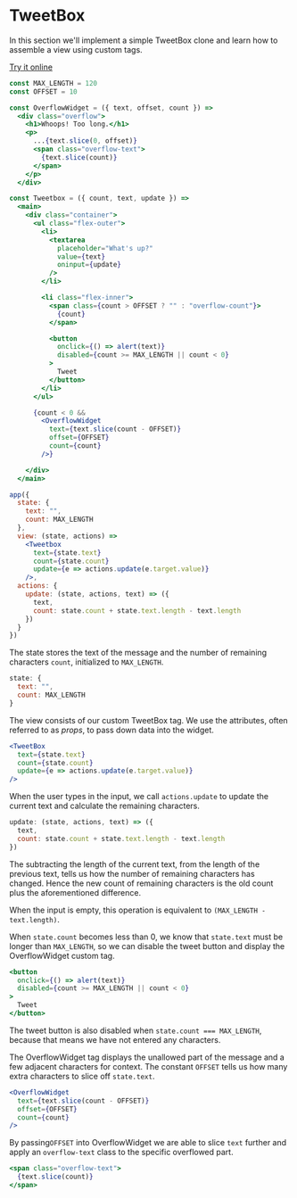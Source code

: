 # TweetBox

In this section we'll implement a simple TweetBox clone and learn how to assemble a view using custom tags.

[Try it online](https://codepen.io/hyperapp/pen/bgWBdV?editors=0010)

```jsx
const MAX_LENGTH = 120
const OFFSET = 10

const OverflowWidget = ({ text, offset, count }) =>
  <div class="overflow">
    <h1>Whoops! Too long.</h1>
    <p>
      ...{text.slice(0, offset)}
      <span class="overflow-text">
        {text.slice(count)}
      </span>
    </p>
  </div>

const Tweetbox = ({ count, text, update }) =>
  <main>
    <div class="container">
      <ul class="flex-outer">
        <li>
          <textarea
            placeholder="What's up?"
            value={text}
            oninput={update}
          />
        </li>

        <li class="flex-inner">
          <span class={count > OFFSET ? "" : "overflow-count"}>
            {count}
          </span>

          <button
            onclick={() => alert(text)}
            disabled={count >= MAX_LENGTH || count < 0}
          >
            Tweet
          </button>
        </li>
      </ul>

      {count < 0 &&
        <OverflowWidget
          text={text.slice(count - OFFSET)}
          offset={OFFSET}
          count={count}
        />}

    </div>
  </main>

app({
  state: {
    text: "",
    count: MAX_LENGTH
  },
  view: (state, actions) =>
    <Tweetbox
      text={state.text}
      count={state.count}
      update={e => actions.update(e.target.value)}
    />,
  actions: {
    update: (state, actions, text) => ({
      text,
      count: state.count + state.text.length - text.length
    })
  }
})
```

The state stores the text of the message and the number of remaining characters `count`, initialized to `MAX_LENGTH`.

```js
state: {
  text: "",
  count: MAX_LENGTH
}
```

The view consists of our custom TweetBox tag. We use the attributes, often referred to as _props_, to pass down data into the widget.

```jsx
<TweetBox
  text={state.text}
  count={state.count}
  update={e => actions.update(e.target.value)}
/>
```

When the user types in the input, we call `actions.update` to update the current text and calculate the remaining characters.

```js
update: (state, actions, text) => ({
  text,
  count: state.count + state.text.length - text.length
})
```

The subtracting the length of the current text, from the length of the previous text, tells us how the number of remaining characters has changed. Hence the new count of remaining characters is the old count plus the aforementioned difference.

When the input is empty, this operation is equivalent to `(MAX_LENGTH - text.length)`.

When `state.count` becomes less than 0, we know that `state.text` must be longer than `MAX_LENGTH`, so we can disable the tweet button and display the OverflowWidget custom tag.

```jsx
<button
  onclick={() => alert(text)}
  disabled={count >= MAX_LENGTH || count < 0}
>
  Tweet
</button>
```

The tweet button is also disabled when `state.count === MAX_LENGTH`, because that means we have not entered any characters.

The OverflowWidget tag displays the unallowed part of the message and a few adjacent characters for context. The constant `OFFSET` tells us how many extra characters to slice off `state.text`.

```jsx
<OverflowWidget
  text={text.slice(count - OFFSET)}
  offset={OFFSET}
  count={count}
/>
```

By passing`OFFSET` into OverflowWidget we are able to slice `text` further and apply an `overflow-text` class to the specific overflowed part.

```jsx
<span class="overflow-text">
  {text.slice(count)}
</span>
```

